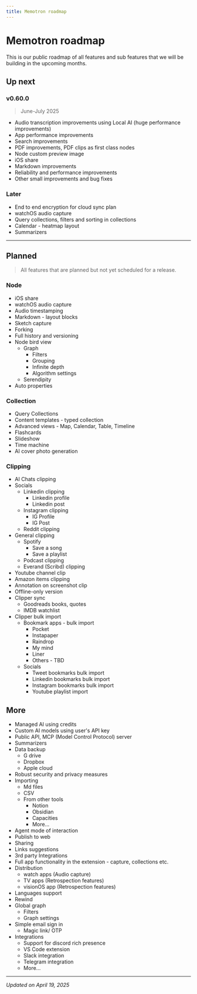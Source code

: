 ```yaml
---
title: Memotron roadmap
---
```

# Memotron roadmap

This is our public roadmap of all features and sub features that we will be building in the upcoming months.


## Up next

### v0.60.0
> June-July 2025

* Audio transcription improvements using Local AI (huge performance improvements)
* App performance improvements
* Search improvements
* PDF improvements, PDF clips as first class nodes
* Node custom preview image
* iOS share
* Markdown improvements
* Reliability and performance improvements
* Other small improvements and bug fixes


### Later
* End to end encryption for cloud sync plan
* watchOS audio capture
* Query collections, filters and sorting in collections
* Calendar - heatmap layout
* Summarizers
  
---
## Planned
> All features that are planned but not yet scheduled for a release.

### Node
- iOS share
- watchOS audio capture
- Audio timestamping
- Markdown - layout blocks
- Sketch capture
- Forking
- Full history and versioning
- Node bird view
    - Graph
        - Filters
        - Grouping
        - Infinite depth
        - Algorithm settings
    - Serendipity
- Auto properties


### Collection
- Query Collections
- Content templates - typed collection
- Advanced views - Map, Calendar, Table, Timeline
- Flashcards
- Slideshow
- Time machine
- AI cover photo generation


### Clipping
- AI Chats clipping
- Socials
    - Linkedin clipping
        - Linkedin profile
        - Linkedin post
    - Instagram clipping
        - IG Profile
        - IG Post
    - Reddit clipping
- General clipping
    - Spotify
        - Save a song
        - Save a playlist
    - Podcast clipping
    - Everand (Scribd) clipping
- Youtube channel clip
- Amazon items clipping
- Annotation on screenshot clip
- Offline-only version
- Clipper sync
    - Goodreads books, quotes
    - IMDB watchlist
- Clipper bulk import
    - Bookmark apps - bulk import
        - Pocket
        - Instapaper
        - Raindrop
        - My mind
        - Liner
        - Others - TBD
    - Socials
        - Tweet bookmarks bulk import
        - Linkedin bookmarks bulk import
        - Instagram bookmarks bulk import
        - Youtube playlist import

## More
- Managed AI using credits
- Custom AI models using user's API key
- Public API, MCP (Model Control Protocol) server
- Summarizers
- Data backup
  - G drive
  - Dropbox
  - Apple cloud
- Robust security and privacy measures
- Importing
  - Md files
  - CSV
  - From other tools
    - Notion
    - Obsidian
    - Capacities
    - More...
- Agent mode of interaction
- Publish to web
- Sharing
- Links suggestions
- 3rd party Integrations
- Full app functionality in the extension - capture, collections etc.
- Distribution
  - watch apps (Audio capture)
  - TV apps (Retrospection features)
  - visionOS app (Retrospection features)
- Languages support
- Rewind
- Global graph
    - Filters
    - Graph settings
- Simple email sign in
  - Magic link/ OTP
- Integrations
    - Support for discord rich presence
    - VS Code extension
    - Slack integration
    - Telegram integration
    - More...

---
*Updated on April 19, 2025*